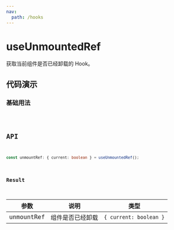 ```yaml
---
nav:
  path: /hooks
---
```


# useUnmountedRef

获取当前组件是否已经卸载的 Hook。

## 代码演示

### 基础用法

<code src="./demo/demo.tsx" />

## API

```typescript
const unmountRef: { current: boolean } = useUnmountedRef();
```

### Result

| 参数       | 说明             | 类型                   |
| ---------- | ---------------- | ---------------------- |
| unmountRef | 组件是否已经卸载 | `{ current: boolean }` |
